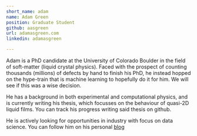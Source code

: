 ```yaml
---
short_name: adam
name: Adam Green
position: Graduate Student
github: aasgreen
url: adamasgreen.com
linkedin: adamasgreen

---
```

Adam is a PhD candidate at the University of Colorado Boulder in the field of soft-matter (liquid crystal physics). Faced with the prospect of counting thousands (millions) of defects by hand to finish his PhD, he instead hopped on the hype-train that is machine learning to hopefully do it for him. We will see if this was a wise decision.

He has a background in both experimental and computational physics, and is currently writing his thesis, which focusses on the behaviour of quasi-2D liquid films. You can track his progress writing said thesis on github.

He is actively looking for opportunities in industry with focus on data science. You can follow him on his personal [blog](https://adamasgreen.com) 
